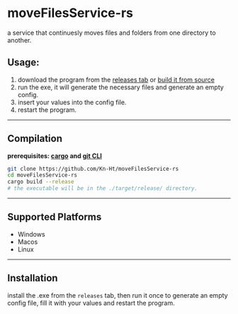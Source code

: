 # moveFilesService-rs
a service that continuesly moves files and folders from one directory to another.

## Usage:
1. download the program from the [releases tab](https://github.com/Kn-Ht/moveFilesService-rs/releases) or [build it from source](https://github.com/Kn-Ht/moveFilesService-rs#compilation)
2. run the exe, it will generate the necessary files and generate an empty config.
3. insert your values into the config file.
4. restart the program.

---
## Compilation
**prerequisites: [cargo](https://doc.rust-lang.org/cargo/getting-started/installation.html) and [git CLI](https://cli.github.com/)**
```bash
git clone https://github.com/Kn-Ht/moveFilesService-rs
cd moveFilesService-rs
cargo build --release
# the executable will be in the ./target/release/ directory.
```
---
## Supported Platforms
- Windows
- Macos
- Linux


---
## Installation
install the .exe from the `releases` tab, then run it once to generate an empty config file, fill it with your values and restart the program.

